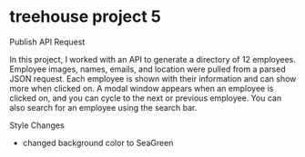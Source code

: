 # treehouse project 5
 Publish API Request

In this project, I worked with an API to generate a directory of 12 employees.
Employee images, names, emails, and location were pulled from a parsed JSON request.
Each employee is shown with their information and can show more when clicked on.
A modal window appears when an employee is clicked on, and you can cycle to the
next or previous employee. You can also search for an employee using the search
bar.

Style Changes
- changed background color to SeaGreen

